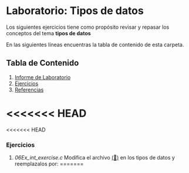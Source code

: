 # Laboratorio: Tipos de datos<a name="LabTiposDeDatos"></a>

Los siguientes ejercicios tiene como propósito revisar y repasar los 
conceptos del tema **tipos de datos**

En las siguientes líneas encuentras la tabla de contenido de esta carpeta.

## Tabla de Contenido
1. [Informe de Laboratorio](#InfLabPDF)
2. [Ejercicios](#ejercicios)
3. [Referencias](#referencias)

<<<<<<< HEAD
=======
<<<<<<< HEAD
### Ejercicios<a name="ejercicios"></a>
  
1. *06Ex_int_exercise.c* Modifica el archivo [(:link:)](https://github.com/UNAM-FESAc/Bsc_Prgrmmng_C/blob/master/PartI/06Ex_int_exercise.c) en los tipos de datos y reemplazalos por:
=======
<!---
>>>>>>> 641ea6a5d9cdc6f530f4d5e5b0ede1e57feb64ed

### Informe de laboratorio<a name="InfLabPDF"></a>

Debes realizar un informe de laboratorio que contenga información sobre la 
lista de ejercicios que aparecen en esta sección. El formato para el informe 
debe seguir el que se muestra en el siguiente archivo:
[PDF](https://www.dropbox.com/s/f0yia01yn2i1ozw/gral-templete.pdf?dl=0). Este formato 
puede usarse para la entrega de diferentes reportes, incluso tu proyecto final.
Coloca tu documento (PDF) en tu dropbox.

### Ejercicios<a name="ejercicios"></a>
  
1. *06Ex_int_exercise.c* Modifica el archivo  
[(:link:)](https://github.com/UNAM-FESAc/Bsc_Prgrmmng_C/blob/master/PartI/06Ex_int_exercise.c) por 
los siguientes tipos de datos:
>>>>>>> refs/remotes/origin/master
>>>>>>> 9d4f57cb8f06ede0378713ca344e10d97d9e4109
- *char*
- *float*
- *double*.

2. Realiza una declaración de variables para las
  siguientes propuestas de programas. Indica cuál será
  la declaración de variables y Escribe los programas.

     - Un programa (terminal punto de venta de una ferretería) 
     que trabaja con tres valores (interruptores) que activan 
     un estado u otro según sea el caso:
     	- La utilidad del primero es indicar si las unidades de 
     	medida de los tornillos están expresadas en el sistema internacional 
     	o sistema británico (inglés-anglosajón) de medidas.
     	- La utilidad del segundo es calcular el precio, de los tornillos 
     	a través de la masa (peso). 
     	- La utilidad del tercero es calcular el precio por objeto vendido.

     - Un programa que dado el precio del dólar en una jornada 
     calcule el precio y las fluctuaciones en diferentes monedas.

     - Un programa que muestra la altura de una puerta con la mayor precisión posible 
     (usa el teorema de Pitágoras).
     
     - Un programa que nos pregunta el número de hermanos que tenemos
     (sin incluirnos a nosotros mismos) y nos muestra el número de
     hermanos totales que somos (incluyendonos a nosotros).


### Referencias<a name="referencias"></a>
1. Tipos de datos en C ([:link:](https://www.aprenderaprogramar.com/index.php?option=com_content&view=article&id=899:tipos-de-datos-en-c-declarar-variables-enteras-int-long-o-decimal-float-double-char-inicializacion-cu00510f&catid=82&Itemid=210))

2. Léxico de C ([:link:](http://decsai.ugr.es/~jfv/ed1/c/cdrom/cap2/cap24.htm))

3. Tipos de datos en C: Arquitectura de Sistemas ([:link:](http://www.it.uc3m.es/abel/as/DSP/M1/CDataTypes_es.html#id16635089))

4. Learn C ([:link:](https://www.programiz.com/c-programming/c-data-types))


#### [Volver al inicio](#LabTiposDeDatos)

<!---
https://rstudio-pubs-static.s3.amazonaws.com/330387_5a40ca72c3b14824acedceb7d34618d1.html
--->
